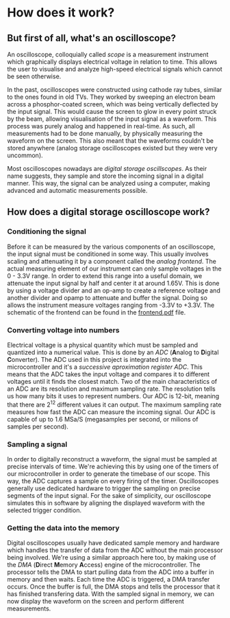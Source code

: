 # How does it work?
## But first of all, what's an oscilloscope?
An oscilloscope, colloquially called _scope_ is a measurement instrument which graphically displays electrical voltage in relation to time. This allows the user to visualise and analyze high-speed electrical signals which cannot be seen otherwise.

In the past, oscilloscopes were constructed using cathode ray tubes, similar to the ones found in old TVs. They worked by sweeping an electron beam across a phosphor-coated screen, which was being vertically deflected by the input signal. This would cause the screen to glow in every point struck by the beam, allowing visualisation of the input signal as a waveform. This process was purely analog and happened in real-time. As such, all measurements had to be done manually, by physically measuring the waveform on the screen. This also meant that the waveforms couldn't be stored anywhere (analog storage oscilloscopes existed but they were very uncommon). 

Most oscilloscopes nowadays are *digital storage oscillscopes*. As their name suggests, they sample and store the incoming signal in a digital manner. This way, the signal can be analyzed using a computer, making advanced and automatic measurements possible.

## How does a digital storage oscilloscope work?
### Conditioning the signal
Before it can be measured by the various components of an oscilloscope, the input signal must be conditioned in some way. This usually involves scaling and attenuating it by a component called the *analog frontend*. The actual measuring element of our instrument can only sample voltages in the 0 - 3.3V range. In order to extend this range into a useful domain, we attenuate the input signal by half and center it at around 1.65V. This is done by using a voltage divider and an op-amp to create a reference voltage and another divider and opamp to attenuate and buffer the signal. Doing so allows the instrument measure voltages ranging from -3.3V to +3.3V. The schematic of the frontend can be found in the [frontend.pdf](frontend.pdf) file.

### Converting voltage into numbers
Electrical voltage is a physical quantity which must be sampled and quantized into a numerical value. This is done by an _ADC_ (**A**nalog to **D**igital **C**onverter). The ADC used in this project is integrated into the microcontroller and it's a *successive aproximation register ADC*. This means that the ADC takes the input voltage and compares it to different voltages until it finds the closest match. Two of the main characteristics of an ADC are its resolution and maximum sampling rate. The resolution tells us how many bits it uses to represent numbers. Our ADC is 12-bit, meaning that there are 2<sup>12</sup> different values it can output. The maximum sampling rate measures how fast the ADC can measure the incoming signal. Our ADC is capable of up to 1.6 MSa/S (megasamples per second, or milions of samples per second).

### Sampling a signal
In order to digitally reconstruct a waveform, the signal must be sampled at precise intervals of time. We're achieving this by using one of the timers of our microcontroller in order to generate the timebase of our scope. This way, the ADC captures a sample on every firing of the timer. Oscilloscopes generally use dedicated hardware to trigger the sampling on precise segments of the input signal. For the sake of simplicity, our oscilloscope simulates this in software by aligning the displayed waveform with the selected trigger condition.

### Getting the data into the memory
Digital oscilloscopes usually have dedicated sample memory and hardware which handles the transfer of data from the ADC without the main processor being involved. We're using a similar approach here too, by making use of the *DMA* (**D**irect **M**emory **A**ccess) engine of the microcontroller. The processor tells the DMA to start pulling data from the ADC into a buffer in memory and then waits. Each time the ADC is triggered, a DMA transfer occurs. Once the buffer is full, the DMA stops and tells the processor that it has finished transfering data. With the sampled signal in memory, we can now display the waveform on the screen and perform different measurements.

